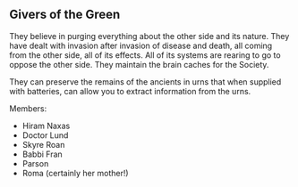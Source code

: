 ## Givers of the Green

They believe in purging everything about the other side and its nature. They have dealt with invasion after invasion of disease and death, all coming from the other side, all of its effects. All of its systems are rearing to go to oppose the other side. They maintain the brain caches for the Society. 

They can preserve the remains of the ancients in urns that when supplied with batteries, can allow you to extract information from the urns.

Members: 
 + Hiram Naxas
 + Doctor Lund
 + Skyre Roan
 + Babbi Fran
 + Parson
 + Roma (certainly her mother!)